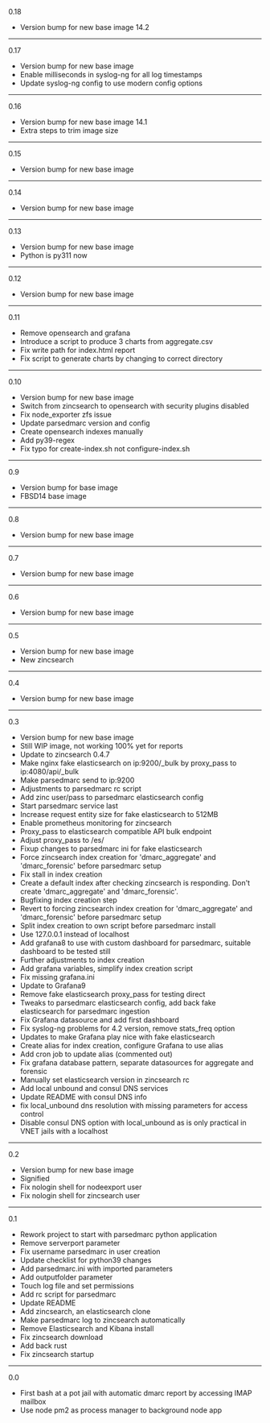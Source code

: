 0.18

* Version bump for new base image 14.2

---

0.17

* Version bump for new base image
* Enable milliseconds in syslog-ng for all log timestamps
* Update syslog-ng config to use modern config options
 
---

0.16

* Version bump for new base image 14.1
* Extra steps to trim image size

---

0.15

* Version bump for new base image

---

0.14

* Version bump for new base image

---

0.13

* Version bump for new base image
* Python is py311 now

---

0.12

* Version bump for new base image

---

0.11

* Remove opensearch and grafana
* Introduce a script to produce 3 charts from aggregate.csv
* Fix write path for index.html report
* Fix script to generate charts by changing to correct directory

---

0.10

* Version bump for new base image
* Switch from zincsearch to opensearch with security plugins disabled
* Fix node_exporter zfs issue
* Update parsedmarc version and config
* Create opensearch indexes manually
* Add py39-regex
* Fix typo for create-index.sh not configure-index.sh

---

0.9

* Version bump for base image
* FBSD14 base image

---

0.8

* Version bump for new base image

---

0.7

* Version bump for new base image

---

0.6

* Version bump for new base image

---

0.5

* Version bump for new base image
* New zincsearch

---

0.4

* Version bump for new base image

---

0.3

* Version bump for new base image
* Still WIP image, not working 100% yet for reports
* Update to zincsearch 0.4.7
* Make nginx fake elasticsearch on ip:9200/_bulk by proxy_pass to ip:4080/api/_bulk
* Make parsedmarc send to ip:9200
* Adjustments to parsedmarc rc script
* Add zinc user/pass to parsedmarc elasticsearch config
* Start parsedmarc service last
* Increase request entity size for fake elasticsearch to 512MB
* Enable prometheus monitoring for zincsearch
* Proxy_pass to elasticsearch compatible API bulk endpoint
* Adjust proxy_pass to /es/
* Fixup changes to parsedmarc ini for fake elasticsearch
* Force zincsearch index creation for 'dmarc_aggregate' and 'dmarc_forensic' before parsedmarc setup
* Fix stall in index creation
* Create a default index after checking zincsearch is responding. Don't create 'dmarc_aggregate' and 'dmarc_forensic'.
* Bugfixing index creation step
* Revert to forcing zincsearch index creation for 'dmarc_aggregate' and 'dmarc_forensic' before parsedmarc setup
* Split index creation to own script before parsedmarc install
* Use 127.0.0.1 instead of localhost
* Add grafana8 to use with custom dashboard for parsedmarc, suitable dashboard to be tested still
* Further adjustments to index creation
* Add grafana variables, simplify index creation script
* Fix missing grafana.ini
* Update to Grafana9
* Remove fake elasticsearch proxy_pass for testing direct
* Tweaks to parsedmarc elasticsearch config, add back fake elasticsearch for parsedmarc ingestion
* Fix Grafana datasource and add first dashboard
* Fix syslog-ng problems for 4.2 version, remove stats_freq option
* Updates to make Grafana play nice with fake elasticsearch
* Create alias for index creation, configure Grafana to use alias
* Add cron job to update alias (commented out)
* Fix grafana database pattern, separate datasources for aggregate and forensic
* Manually set elasticsearch version in zincsearch rc
* Add local unbound and consul DNS services
* Update README with consul DNS info
* fix local_unbound dns resolution with missing parameters for access control
* Disable consul DNS option with local_unbound as is only practical in VNET jails with a localhost

---

0.2

* Version bump for new base image
* Signified
* Fix nologin shell for nodeexport user
* Fix nologin shell for zincsearch user

---

0.1

* Rework project to start with parsedmarc python application
* Remove serverport parameter
* Fix username parsedmarc in user creation
* Update checklist for python39 changes
* Add parsedmarc.ini with imported parameters
* Add outputfolder parameter
* Touch log file and set permissions
* Add rc script for parsedmarc
* Update README
* Add zincsearch, an elasticsearch clone
* Make parsedmarc log to zincsearch automatically
* Remove Elasticsearch and Kibana install
* Fix zincsearch download
* Add back rust
* Fix zincsearch startup

---

0.0

* First bash at a pot jail with automatic dmarc report by accessing IMAP mailbox
* Use node pm2 as process manager to background node app
